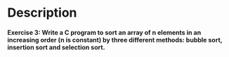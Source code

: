 # Description

#### Exercise 3: Write a C program to sort an array of n elements in an increasing order (n is constant) by three different methods: bubble sort, insertion sort and selection sort.